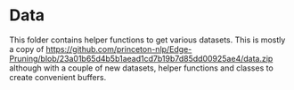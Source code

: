 # Data

This folder contains helper functions to get various datasets. This is mostly a copy of https://github.com/princeton-nlp/Edge-Pruning/blob/23a01b65d4b5b1aead1cd7b19b7d85dd00925ae4/data.zip although with a couple of new datasets, helper functions and classes to create convenient buffers.